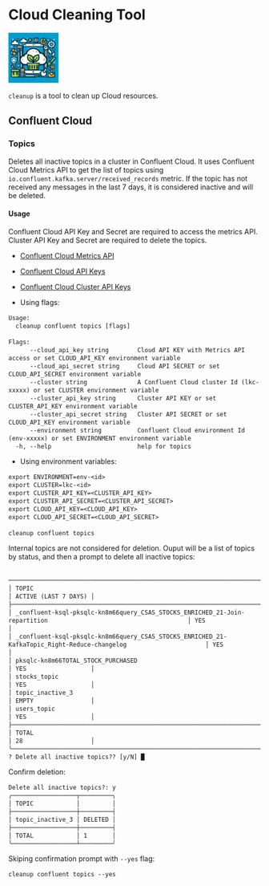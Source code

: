 # Cloud Cleaning Tool

<img src="./docs/logo.jpeg " width="100" height="100">

`cleanup` is a tool to clean up Cloud resources.

## Confluent Cloud

### Topics

Deletes all inactive topics in a cluster in Confluent Cloud. It uses Confluent Cloud Metrics API to get the list of topics using `io.confluent.kafka.server/received_records` metric. If the topic has not received any messages in the last 7 days, it is considered inactive and will be deleted.

#### Usage

Confluent Cloud API Key and Secret are required to access the metrics API. Cluster API Key and Secret are required to delete the topics.

- [Confluent Cloud Metrics API](https://docs.confluent.io/cloud/current/metrics-api.html)
- [Confluent Cloud API Keys](https://docs.confluent.io/cloud/current/security/api-keys.html)
- [Confluent Cloud Cluster API Keys](https://docs.confluent.io/cloud/current/security/api-keys.html#cluster-api-keys)

- Using flags:

```shell
Usage:
  cleanup confluent topics [flags] 

Flags:
      --cloud_api_key string        Cloud API KEY with Metrics API access or set CLOUD_API_KEY environment variable
      --cloud_api_secret string     Cloud API SECRET or set CLOUD_API_SECRET environment variable
      --cluster string              A Confluent Cloud cluster Id (lkc-xxxxx) or set CLUSTER environment variable
      --cluster_api_key string      Cluster API KEY or set CLUSTER_API_KEY environment variable
      --cluster_api_secret string   Cluster API SECRET or set CLOUD_API_KEY environment variable
      --environment string          Confluent Cloud environment Id (env-xxxxx) or set ENVIRONMENT environment variable
  -h, --help                        help for topics
```

- Using environment variables:

```shell
export ENVIRONMENT=env-<id>
export CLUSTER=lkc-<id>
export CLUSTER_API_KEY=<CLUSTER_API_KEY>
export CLUSTER_API_SECRET=<CLUSTER_API_SECRET>
export CLOUD_API_KEY=<CLOUD_API_KEY>
export CLOUD_API_SECRET=<CLOUD_API_SECRET>

cleanup confluent topics
```

Internal topics are not considered for deletion.
Ouput will be a list of topics by status, and then a prompt to delete all inactive topics:

```shell
 ───────────────────────────────────────────────────────────────────────────────────────────────────────────────────┬──────────────────────╮
│ TOPIC                                                                                                             │ ACTIVE (LAST 7 DAYS) │
├───────────────────────────────────────────────────────────────────────────────────────────────────────────────────┼──────────────────────┤
│ _confluent-ksql-pksqlc-kn8m66query_CSAS_STOCKS_ENRICHED_21-Join-repartition                                       │ YES                  │
│ _confluent-ksql-pksqlc-kn8m66query_CSAS_STOCKS_ENRICHED_21-KafkaTopic_Right-Reduce-changelog                      │ YES                  │
│ pksqlc-kn8m66TOTAL_STOCK_PURCHASED                                                                                │ YES                  │
│ stocks_topic                                                                                                      │ YES                  │
│ topic_inactive_3                                                                                                  │ EMPTY                │
│ users_topic                                                                                                       │ YES                  │
├───────────────────────────────────────────────────────────────────────────────────────────────────────────────────┼──────────────────────┤
│ TOTAL                                                                                                             │ 28                   │
╰───────────────────────────────────────────────────────────────────────────────────────────────────────────────────┴──────────────────────╯
? Delete all inactive topics?? [y/N] █
```

Confirm deletion:

```shell
Delete all inactive topics?: y
╭──────────────────┬─────────╮
│ TOPIC            │         │
├──────────────────┼─────────┤
│ topic_inactive_3 │ DELETED │
├──────────────────┼─────────┤
│ TOTAL            │ 1       │
╰──────────────────┴─────────╯
```

Skiping confirmation prompt with `--yes` flag:

```shell
cleanup confluent topics --yes
```


